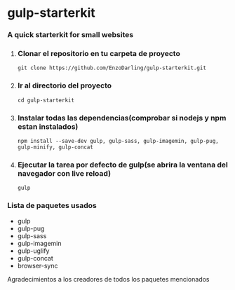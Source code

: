# gulp-starterkit
<h3>A quick starterkit for small websites</h3>
<ol>
	<li><h3>Clonar el repositorio en tu carpeta de proyecto</h3>
		<code>git clone https://github.com/EnzoDarling/gulp-starterkit.git</code>
	</li>
	<li><h3>Ir al directorio del proyecto</h3>
		<code>cd gulp-starterkit</code></li>
	<li><h3>Instalar todas las dependencias(comprobar si nodejs y npm estan instalados)</h3>
		<code>npm install --save-dev gulp, gulp-sass, gulp-imagemin, gulp-pug, gulp-minify, gulp-concat</code>		
	</li>
	<li>
		<h3><h3>Ejecutar la tarea por defecto de gulp(se abrira la ventana del navegador con live reload)</h3></h3>
		<code>gulp</code>
	</li>
</ol>
<h3>Lista de paquetes usados</h3>
<ul>
	<li>gulp</li>
	<li>gulp-pug</li>
	<li>gulp-sass</li>
	<li>gulp-imagemin</li>
	<li>gulp-uglify</li>
	<li>gulp-concat</li>
	<li>browser-sync</li>
</ul>
<p>Agradecimientos a los creadores de todos los paquetes mencionados</p>
